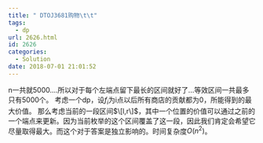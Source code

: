 ```yaml
---
title: " DTOJ3681购物\t\t"
tags:
  - dp
url: 2626.html
id: 2626
categories:
  - Solution
date: 2018-07-01 21:01:52
---
```


n一共就5000....所以对于每个左端点留下最长的区间就好了...等效区间一共最多只有5000个。 考虑一个dp，设$f_i$为i点以后所有商店的贡献都为0，所能得到的最大价值。 那么考虑当前的一段区间$\[l,r\]$，其中一个位置的价值可以通过之前的一个端点来更新。因为当前枚举的这个区间覆盖了这一段，因此我们肯定会希望它尽量取得最大。而这个对于答案是独立影响的。时间复杂度$O(n^2)$。